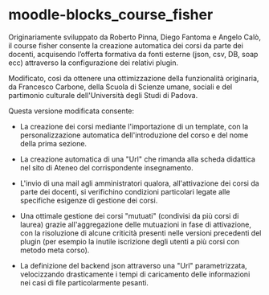 moodle-blocks_course_fisher
===========================
Originariamente sviluppato da Roberto Pinna, Diego Fantoma e Angelo Calò, il course fisher consente la creazione automatica dei corsi da parte dei docenti, acquisendo l’offerta formativa da fonti esterne (json, csv, DB, soap ecc) attraverso la configurazione dei relativi plugin.

Modificato, così da ottenere una ottimizzazione della funzionalità originaria, da Francesco Carbone, della Scuola di Scienze umane, sociali e del partimonio culturale dell'Università degli Studi di Padova.


Questa versione modificata consente:

- La creazione dei corsi mediante l'importazione di un template, con la personalizzazione automatica dell'introduzione del corso e del nome della prima sezione.

- La creazione automatica di una "Url" che rimanda alla scheda didattica nel sito di Ateneo del corrispondente insegnamento.

- L'invio di una mail agli amministratori qualora, all'attivazione dei corsi da parte dei docenti, si verifichino condizioni particolari legate alle specifiche esigenze di gestione dei corsi.

- Una ottimale gestione dei corsi "mutuati" (condivisi da più corsi di laurea) grazie all'aggregazione delle mutuazioni in fase di attivazione, con la risoluzione di alcune criticità presenti nelle versioni precedenti del plugin (per esempio la inutile iscrizione degli utenti a più corsi con metodo meta corso).

- La definizione del backend json attraverso una "Url" parametrizzata, velocizzando drasticamente i tempi di caricamento delle informazioni nei casi di file particolarmente pesanti.